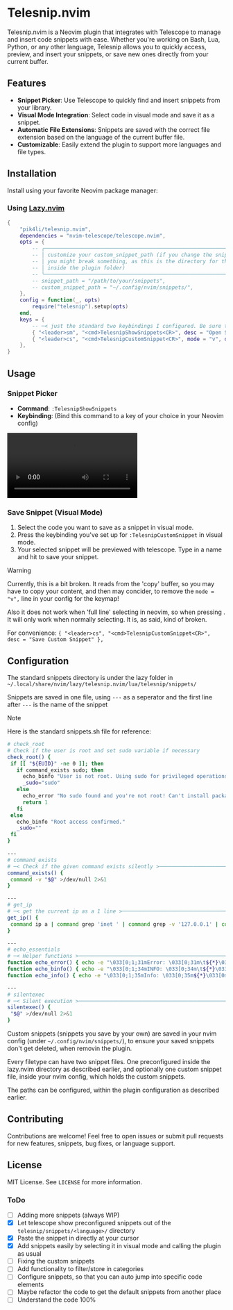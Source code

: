 # Telesnip.nvim

Telesnip.nvim is a Neovim plugin that integrates with Telescope to manage and insert code snippets with ease.
Whether you're working on Bash, Lua, Python, or any other language, Telesnip allows you to quickly access, preview, and insert your snippets, or save new ones directly from your current buffer.

## Features

- **Snippet Picker**: Use Telescope to quickly find and insert snippets from your library.
- **Visual Mode Integration**: Select code in visual mode and save it as a snippet.
- **Automatic File Extensions**: Snippets are saved with the correct file extension based on the language of the current buffer file.
- **Customizable**: Easily extend the plugin to support more languages and file types.

## Installation

Install using your favorite Neovim package manager:

### Using [Lazy.nvim](https://github.com/folke/lazy.nvim)

```lua
{
    "pik4li/telesnip.nvim",
	dependencies = "nvim-telescope/telescope.nvim",
	opts = {
		-- ╭────────────────────────────────────────────────────────────────────────╮
		-- │ customize your custom_snippet_path (if you change the snippet_path     │
		-- │ you might break something, as this is the directory for the snippets   │
		-- │ inside the plugin folder)                                              │
		-- ╰────────────────────────────────────────────────────────────────────────╯
		-- snippet_path = "/path/to/your/snippets",
		-- custom_snippet_path = "~/.config/nvim/snippets/",
	},
	config = function(_, opts)
		require("telesnip").setup(opts)
	end,
	keys = {
		-- ─< just the standard two keybindings I configured. Be sure to make your own one, if you'd like >─
		{ "<leader>sm", "<cmd>TelesnipShowSnippets<CR>", desc = "Open Snippet Picker" },
		{ "<leader>cs", "<cmd>TelesnipCustomSnippet<CR>", mode = "v", desc = "Save Custom Snippet" },
	},
}
```

## Usage

### Snippet Picker

- **Command**: `:TelesnipShowSnippets`
- **Keybinding**: (Bind this command to a key of your choice in your Neovim config)

![telesnip.nvim_preview](.src/telesnpi.nvim_preview_snippets.mov)
### Save Snippet (Visual Mode)

1. Select the code you want to save as a snippet in visual mode.
2. Press the keybinding you've set up for `:TelesnipCustomSnippet` in visual mode.
3. Your selected snippet will be previewed with telescope. Type in a name and hit <Enter> to save your snippet.

> [!WARNING]
> Currently, this is a bit broken. It reads from the 'copy' buffer, so you may have to copy your content, and then may concider, to remove the `mode = "v",` line in your config for the keymap!
>
> Also it does not work when 'full line' selecting in neovim, so when pressing <s-v>. It will only work when normally selecting. It is, as said, kind of broken.
>
> For convenience: `{ "<leader>cs", "<cmd>TelesnipCustomSnippet<CR>", desc = "Save Custom Snippet" },`

## Configuration

The standard snippets directory is under the lazy folder in `~/.local/share/nvim/lazy/telesnip.nvim/lua/telesnip/snippets/`

Snippets are saved in one file, using `---` as a seperator and the first line after `---` is the name of the snippet

> [!NOTE]
> Here is the standard snippets.sh file for reference:
>
> ```bash
> # check_root
> # Check if the user is root and set sudo variable if necessary
> check_root() {
>  if [[ "${EUID}" -ne 0 ]]; then
>    if command_exists sudo; then
>      echo_binfo "User is not root. Using sudo for privileged operations."
>      _sudo="sudo"
>    else
>      echo_error "No sudo found and you're not root! Can't install packages."
>      return 1
>    fi
>  else
>    echo_binfo "Root access confirmed."
>    _sudo=""
>  fi
> }
>
> ---
> # command_exists
> # ─< Check if the given command exists silently >─────────────────────────────────────────
> command_exists() {
>  command -v "$@" >/dev/null 2>&1
> }
>
> ---
> # get_ip
> # ─< get the current ip as a 1 line >─────────────────────────────────────────────────────
> get_ip() {
>  command ip a | command grep 'inet ' | command grep -v '127.0.0.1' | command awk '{print $2}' | command cut -d/ -f1 | head -n 1
> }
>
> ---
> # echo_essentials
> # ─< Helper functions >─────────────────────────────────────────────────────────────────
> function echo_error() { echo -e "\033[0;1;31mError: \033[0;31m\t${*}\033[0m"; }
> function echo_binfo() { echo -e "\033[0;1;34mINFO: \033[0;34m\t${*}\033[0m"; }
> function echo_info() { echo -e "\033[0;1;35mInfo: \033[0;35m${*}\033[0m"; }
>
> ---
> # silentexec
> # ─< Silent execution >─────────────────────────────────────────────────────────────────
> silentexec() {
>  "$@" >/dev/null 2>&1
> }
> ```

Custom snippets (snippets you save by your own) are saved in your nvim config (under `~/.config/nvim/snippets/`), to ensure your saved snippets don't get deleted, when removin the plugin.

Every filetype can have two snippet files. One preconfigured inside the lazy.nvim directory as described earlier, and optionally one custom snippet file, inside your nvim config, which holds the custom snippets.

The paths can be configured, within the plugin configuration as described earlier.

## Contributing

Contributions are welcome! Feel free to open issues or submit pull requests for new features, snippets, bug fixes, or language support.

## License

MIT License. See `LICENSE` for more information.

### ToDo

- [ ] Adding more snippets (always WIP)
- [x] Let telescope show preconfigured snippets out of the `telesnip/snippets/<language>/` directory
- [x] Paste the snippet in directly at your cursor
- [x] Add snippets easily by selecting it in visual mode and calling the plugin as usual
- [ ] Fixing the custom snippets
- [ ] Add functionality to filter/store in categories
- [ ] Configure snippets, so that you can auto jump into specific code elements
- [ ] Maybe refactor the code to get the default snippets from another place
- [ ] Understand the code 100%
